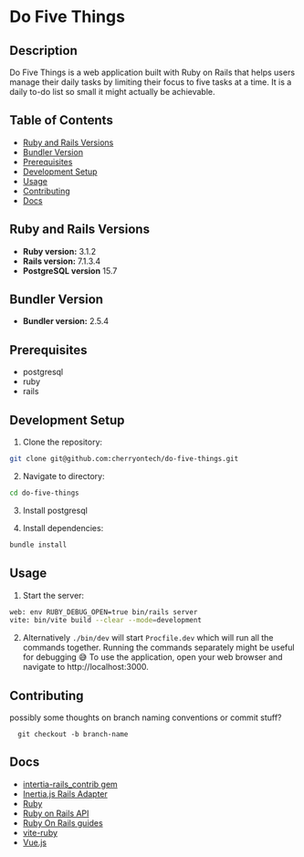# Do Five Things

## Description
Do Five Things is a web application built with Ruby on Rails that helps users manage their daily tasks by limiting their focus to five tasks at a time. It is a daily to-do list so small it might actually be achievable.

## Table of Contents
- [Ruby and Rails Versions](#ruby-and-rails-versions)
- [Bundler Version](#bundler-version)
- [Prerequisites](#prerequisites)
- [Development Setup](#development-setup)
- [Usage](#usage)
- [Contributing](#contributing)
- [Docs](#docs)

## Ruby and Rails Versions
- **Ruby version:** 3.1.2
- **Rails version:** 7.1.3.4
- **PostgreSQL version** 15.7

## Bundler Version
- **Bundler version:** 2.5.4

## Prerequisites
- postgresql
- ruby
- rails

## Development Setup
1. Clone the repository:
  ```bash
  git clone git@github.com:cherryontech/do-five-things.git
  ```
2. Navigate to directory:
  ```bash
  cd do-five-things
  ```
3. Install postgresql

3. Install dependencies:
  ```bash
  bundle install
  ```

## Usage
1. Start the server:
  ```bash
  web: env RUBY_DEBUG_OPEN=true bin/rails server
  vite: bin/vite build --clear --mode=development
  ```
2. Alternatively `./bin/dev` will start `Procfile.dev` which will run all the commands together. 
Running the commands separately might be useful for debugging 😅
To use the application, open your web browser and navigate to http://localhost:3000.


## Contributing
possibly some thoughts on branch naming conventions or commit stuff?

```
  git checkout -b branch-name
```

## Docs
- [intertia-rails_contrib gem](https://inertia-rails.netlify.app/guide/)
- [Inertia.js Rails Adapter](https://github.com/inertiajs/inertia-rails)
- [Ruby](https://www.ruby-lang.org/en/documentation/)
- [Ruby on Rails API](https://api.rubyonrails.org/)
- [Ruby On Rails guides](https://guides.rubyonrails.org/)
- [vite-ruby](https://vite-ruby.netlify.app/)
- [Vue.js](https://vuejs.org/)
